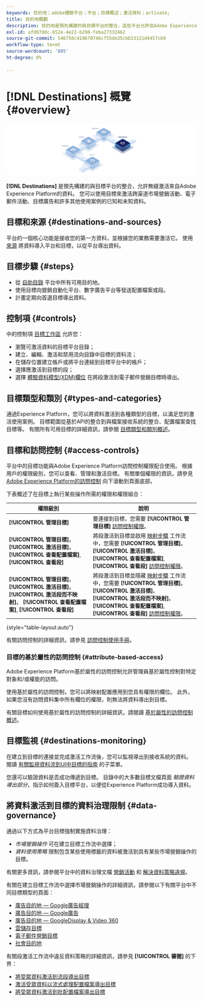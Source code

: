 ```yaml
---
keywords: 目的地；adobe體驗平台；平台；目標概述；激活資料；activate;
title: 目的地概觀
description: 目的地是預先構建的與目標平台的整合，這些平台允許從Adobe Experience Platform無縫激活資料。 您可以使用Adobe Experience Platform的目標來激活您已知的和未知的資料，以用於跨渠道營銷活動、電子郵件活動、目標廣告和許多其他使用案例。
exl-id: afd07ddc-652e-4e22-b298-feba27332462
source-git-commit: 546758c419670746cf55de35cbb33131d4457cb9
workflow-type: tm+mt
source-wordcount: '805'
ht-degree: 0%

---
```


# [!DNL Destinations] 概覽 {#overview}

![目標概述標題](./assets/overview/destinations-overview-banner.png)

**[!DNL Destinations]** 是預先構建的與目標平台的整合，允許無縫激活來自Adobe Experience Platform的資料。 您可以使用目標來激活跨渠道市場營銷活動、電子郵件活動、目標廣告和許多其他使用案例的已知和未知資料。

<div id="recs-overview-body-1"></div>
<div id="recs-overview-body-2"></div>
<div id="recs-overview-body-3"></div>
<div id="recs-overview-body-4"></div>
<div id="recs-overview-body-5"></div>
<div id="recs-overview-body-6"></div>

## 目標和來源 {#destinations-and-sources}

平台的一個核心功能是接收您的第一方資料，並根據您的業務需要激活它。 使用 [來源](../sources/home.md) 將資料導入平台和目標，以從平台導出資料。

## 目標步驟 {#steps}

* 從 [自助目錄](./catalog/overview.md) 平台中所有可用目的地。
* 使用目標向營銷自動化平台、數字廣告平台等發送配置檔案或段。
* 計畫定期向首選目標導出資料。

## 控制項 {#controls}

中的控制項 [目標工作區](./ui/destinations-workspace.md) 允許您：

* 瀏覽可激活資料的目標平台目錄；
* 建立、編輯、激活和禁用流向目錄中目標的資料流；
* 在儲存位置建立帳戶或將平台連結到目標平台中的帳戶；
* 選擇應激活到目標的段；
* 選擇 [體驗資料模型(XDM)欄位](../xdm/home.md) 在將段激活到電子郵件營銷目標時導出。

## 目標類型和類別 {#types-and-categories}

通過Experience Platform，您可以將資料激活到各種類型的目標，以滿足您的激活使用案例。 目標範圍從基於API的整合到與檔案接收系統的整合、配置檔案查找目標等。 有關所有可用目標的詳細資訊，請參閱 [目標類型和類別概述](./destination-types.md)。

## 目標和訪問控制 {#access-controls}

平台中的目標功能與Adobe Experience Platform訪問控制權限配合使用。 根據用戶的權限級別，您可以查看、管理和激活目標。 有關單個權限的資訊，請參見 [Adobe Experience Platform的訪問控制](../access-control/home.md) 向下滾動到頁面底部。

下表概述了在目標上執行某些操作所需的權限和權限組合：

| 權限級別 | 說明 |
| ---- | ----|
| **[!UICONTROL 管理目標]** | 要連接到目標，您需要 **[!UICONTROL 管理目標]** [訪問控制權限](/help/access-control/home.md#permissions)。 |
| **[!UICONTROL 管理目標]**。 **[!UICONTROL 激活目標]**。 **[!UICONTROL 查看配置檔案]**, **[!UICONTROL 查看段]** | 將段激活到目標並啟用 [映射步驟](ui/activate-batch-profile-destinations.md#mapping) 工作流中，您需要 **[!UICONTROL 管理目標]**。 **[!UICONTROL 激活目標]**。 **[!UICONTROL 查看配置檔案]**, **[!UICONTROL 查看段]** [訪問控制權限](/help/access-control/home.md#permissions)。 |
| **[!UICONTROL 管理目標]**。 **[!UICONTROL 激活目標]**。 **[!UICONTROL 激活段而不映射]**。 **[!UICONTROL 查看配置檔案]**, **[!UICONTROL 查看段]** | 將段激活到目標並隱藏 [映射步驟](ui/activate-batch-profile-destinations.md#mapping) 工作流中，您需要 **[!UICONTROL 管理目標]**。 **[!UICONTROL 激活目標]**。 **[!UICONTROL 激活段而不映射]**。 **[!UICONTROL 查看配置檔案]**, **[!UICONTROL 查看段]** [訪問控制權限](/help/access-control/home.md#permissions)。 |

{style="table-layout:auto"}

有關訪問控制的詳細資訊，請參見 [訪問控制使用手冊](../access-control/ui/overview.md)。

### 目標的基於屬性的訪問控制 {#attribute-based-access}

Adobe Experience Platform基於屬性的訪問控制允許管理員基於屬性控制對特定對象和/或權能的訪問。

使用基於屬性的訪問控制，您可以將映射配置應用到您具有權限的欄位。 此外，如果您沒有訪問資料集中所有欄位的權限，則無法將資料導出到目標。

有關目標如何使用基於屬性的訪問控制的詳細資訊，請閱讀 [基於屬性的訪問控制概述](../access-control/abac/overview.md#destinations)。

## 目標監視 {#destinations-monitoring}

在建立到目標的連接並完成激活工作流後，您可以監視導出到接收系統的資料。 閱讀 [有關監視資料流到UI中目標的指南](/help/dataflows/ui/monitor-destinations.md) 的子菜單。

您還可以驗證資料是否成功傳遞到目標。 目錄中的大多數目標文檔頁面 *驗證資料導出部分*，指示如何簽入目標平台，以便從Experience Platform成功導入資料。

## 將資料激活到目標的資料治理限制 {#data-governance}

通過以下方式為平台目標強制實施資料治理：

* *市場營銷操作* 可在建立目標工作流中選擇；
* *資料使用策略* 限制包含某些使用標籤的資料被激活到具有某些市場營銷操作的目標。

有關更多資訊，請參閱平台中的資料治理文檔 [營銷活動](../data-governance/policies/overview.md) 和 [解決資料策略違規](../data-governance/enforcement/auto-enforcement.md)。

有關在建立目標工作流中選擇市場營銷操作的詳細資訊，請參閱以下有關平台中不同目標類型的頁面：

* [廣告目的地 — Google廣告經理 ](./catalog/advertising/google-ad-manager.md)
* [廣告目的地 — Google廣告](./catalog/advertising/google-ads-destination.md)
* [廣告目的地 — GoogleDisplay &amp; Video 360 ](./catalog/advertising/google-dv360.md)
* [雲儲存目標](./catalog/cloud-storage/overview.md)
* [電子郵件營銷目標](./catalog/email-marketing/overview.md)
* [社會目的地](./catalog/social/overview.md)

有關段激活工作流中違反資料策略的詳細資訊，請參見 **[!UICONTROL 審閱]** 的下界：

* [將受眾資料激活到流段導出目標](./ui/activate-segment-streaming-destinations.md#review)
* [激活受眾資料以流式處理配置檔案導出目標](./ui/activate-streaming-profile-destinations.md#review)
* [將受眾資料激活到批配置檔案導出目標](./ui/activate-batch-profile-destinations.md#review)
